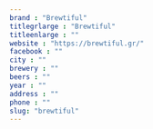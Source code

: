 ```yaml
---
brand : "Brewtiful"
titlegrlarge : "Brewtiful"
titleenlarge : ""
website : "https://brewtiful.gr/"
facebook : ""
city : ""
brewery : ""
beers : ""
year : ""
address : ""
phone : ""
slug: "brewtiful"
---
```

